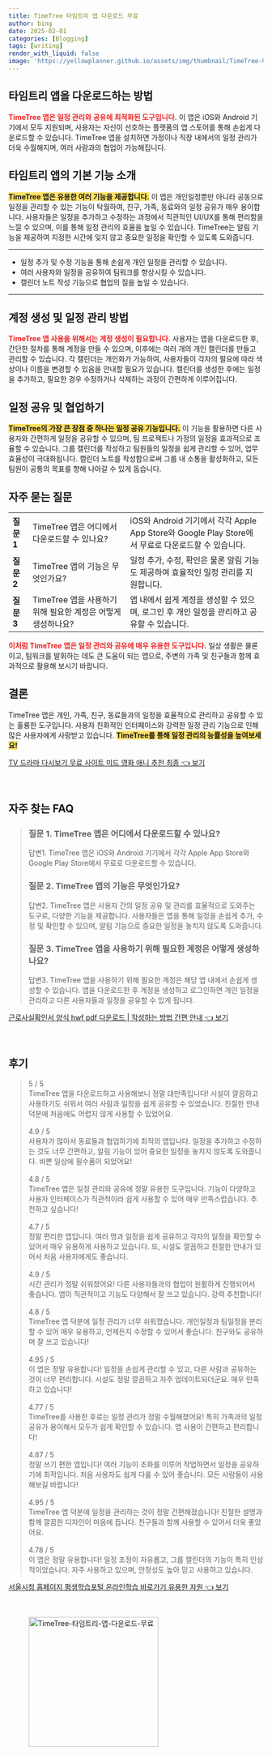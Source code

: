 ```yaml
---
title: TimeTree 타임트리 앱 다운로드 무료
author: bing
date: 2025-02-01
categories: [Blogging]
tags: [writing]
render_with_liquid: false
image: 'https://yellowplanner.github.io/assets/img/thumbnail/TimeTree-타임트리-앱-다운로드-무료.webp'
---
```



<h2 id='타임트리 앱 다운로드'>타임트리 앱을 다운로드하는 방법</h2>

<p><b><span style="color: #ee2323;">TimeTree 앱은 일정 관리와 공유에 최적화된 도구입니다.</span></b> 이 앱은 iOS와 Android 기기에서 모두 지원되며, 사용자는 자신이 선호하는 플랫폼의 앱 스토어를 통해 손쉽게 다운로드할 수 있습니다. TimeTree 앱을 설치하면 가정이나 직장 내에서의 일정 관리가 더욱 수월해지며, 여러 사람과의 협업이 가능해집니다.</p>

<h2 id='타임트리 앱의 기본 기능'>타임트리 앱의 기본 기능 소개</h2>

<p><b><span style="background-color: #ffe066;">TimeTree 앱은 유용한 여러 기능을 제공합니다.</span></b> 이 앱은 개인일정뿐만 아니라 공동으로 일정을 관리할 수 있는 기능이 탁월하여, 친구, 가족, 동료와의 일정 공유가 매우 용이합니다. 사용자들은 일정을 추가하고 수정하는 과정에서 직관적인 UI/UX를 통해 편리함을 느낄 수 있으며, 이를 통해 일정 관리의 효율을 높일 수 있습니다. TimeTree는 알림 기능을 제공하여 지정한 시간에 잊지 않고 중요한 일정을 확인할 수 있도록 도와줍니다.</p>

<hr />

<ul>
    <li>일정 추가 및 수정 기능을 통해 손쉽게 개인 일정을 관리할 수 있습니다.</li>
    <li>여러 사용자와 일정을 공유하여 팀워크를 향상시킬 수 있습니다.</li>
    <li>캘린더 노트 작성 기능으로 협업의 질을 높일 수 있습니다.</li>
</ul>

<hr />

<h2 id='계정 생성 및 일정 관리 설정'>계정 생성 및 일정 관리 방법</h2>

<p><b><span style="color: #ee2323;">TimeTree 앱 사용을 위해서는 계정 생성이 필요합니다.</span></b> 사용자는 앱을 다운로드한 후, 간단한 절차를 통해 계정을 만들 수 있으며, 이후에는 여러 개의 개인 캘린더를 만들고 관리할 수 있습니다. 각 캘린더는 개인화가 가능하여, 사용자들이 각자의 필요에 따라 색상이나 이름을 변경할 수 있음을 안내할 필요가 있습니다. 캘린더를 생성한 후에는 일정을 추가하고, 필요한 경우 수정하거나 삭제하는 과정이 간편하게 이루어집니다.</p>

<h2 id='일정 공유 및 협업하기'>일정 공유 및 협업하기</h2>

<p><b><span style="background-color: #ffe066;">TimeTree의 가장 큰 장점 중 하나는 일정 공유 기능입니다.</span></b> 이 기능을 활용하면 다른 사용자와 간편하게 일정을 공유할 수 있으며, 팀 프로젝트나 가정의 일정을 효과적으로 조율할 수 있습니다. 그룹 캘린더를 작성하고 팀원들의 일정을 쉽게 관리할 수 있어, 업무 효율성이 극대화됩니다. 캘린더 노트를 작성함으로써 그룹 내 소통을 활성화하고, 모든 팀원이 공통의 목표를 향해 나아갈 수 있게 돕습니다.</p>

<h2 id='자주 묻는 질문'>자주 묻는 질문</h2>

<table>
    <tr>
        <td><b>질문 1</b></td>
        <td>TimeTree 앱은 어디에서 다운로드할 수 있나요?</td>
        <td>iOS와 Android 기기에서 각각 Apple App Store와 Google Play Store에서 무료로 다운로드할 수 있습니다.</td>
    </tr>
    <tr>
        <td><b>질문 2</b></td>
        <td>TimeTree 앱의 기능은 무엇인가요?</td>
        <td>일정 추가, 수정, 확인은 물론 알림 기능도 제공하여 효율적인 일정 관리를 지원합니다.</td>
    </tr>
    <tr>
        <td><b>질문 3</b></td>
        <td>TimeTree 앱을 사용하기 위해 필요한 계정은 어떻게 생성하나요?</td>
        <td>앱 내에서 쉽게 계정을 생성할 수 있으며, 로그인 후 개인 일정을 관리하고 공유할 수 있습니다.</td>
    </tr>
</table>

<p><b><span style="color: #ee2323;">이처럼 TimeTree 앱은 일정 관리와 공유에 매우 유용한 도구입니다.</span></b> 일상 생활은 물론이고, 팀워크를 발휘하는 데도 큰 도움이 되는 앱으로, 주변의 가족 및 친구들과 함께 효과적으로 활용해 보시기 바랍니다.</p>

<h2 id='결론'>결론</h2>

<p>TimeTree 앱은 개인, 가족, 친구, 동료들과의 일정을 효율적으로 관리하고 공유할 수 있는 훌륭한 도구입니다. 사용자 친화적인 인터페이스와 강력한 일정 관리 기능으로 인해 많은 사용자에게 사랑받고 있습니다. <b><span style="background-color: #ffe066;">TimeTree를 통해 일정 관리의 능률성을 높여보세요!</span></b></p>


<p><a class="click-button" title="TV 드라마 다시보기 무료 사이트 미드 영화 애니 추천 최종" href="https://yellowplanner.github.io/posts/TV-%EB%93%9C%EB%9D%BC%EB%A7%88-%EB%8B%A4%EC%8B%9C%EB%B3%B4%EA%B8%B0-%EB%AC%B4%EB%A3%8C-%EC%82%AC%EC%9D%B4%ED%8A%B8-%EB%AF%B8%EB%93%9C-%EC%98%81%ED%99%94-%EC%95%A0%EB%8B%88-%EC%B6%94%EC%B2%9C-%EC%B5%9C%EC%A2%85/" rel="dofollow">TV 드라마 다시보기 무료 사이트 미드 영화 애니 추천 최종 👈 보기</a></p><br>
<h2 id='자주_찾는_FAQ'>자주 찾는 FAQ</h2>
<div itemscope="" itemtype="https://schema.org/FAQPage"> 
<blockquote> 
<div itemscope="" itemprop="mainEntity" itemtype="https://schema.org/Question"> 
<h3 itemprop="name">질문 1. TimeTree 앱은 어디에서 다운로드할 수 있나요?</h3> 
<div itemscope="" itemprop="acceptedAnswer" itemtype="https://schema.org/Answer"> 
<span itemprop="text"> 
<p>답변1. TimeTree 앱은 iOS와 Android 기기에서 각각 Apple App Store와 Google Play Store에서 무료로 다운로드할 수 있습니다.</p> 
</span> 
</div> 
</div> 
<div itemscope="" itemprop="mainEntity" itemtype="https://schema.org/Question"> 
<h3 itemprop="name">질문 2. TimeTree 앱의 기능은 무엇인가요?</h3> 
<div itemscope="" itemprop="acceptedAnswer" itemtype="https://schema.org/Answer"> 
<span itemprop="text"> 
<p>답변2. TimeTree 앱은 사용자 간의 일정 공유 및 관리를 효율적으로 도와주는 도구로, 다양한 기능을 제공합니다. 사용자들은 앱을 통해 일정을 손쉽게 추가, 수정 및 확인할 수 있으며, 알림 기능으로 중요한 일정을 놓치지 않도록 도와줍니다.</p> 
</span> 
</div> 
</div> 
<div itemscope="" itemprop="mainEntity" itemtype="https://schema.org/Question"> 
<h3 itemprop="name">질문 3. TimeTree 앱을 사용하기 위해 필요한 계정은 어떻게 생성하나요?</h3> 
<div itemscope="" itemprop="acceptedAnswer" itemtype="https://schema.org/Answer"> 
<span itemprop="text"> 
<p>답변3. TimeTree 앱을 사용하기 위해 필요한 계정은 해당 앱 내에서 손쉽게 생성할 수 있습니다. 앱을 다운로드한 후 계정을 생성하고 로그인하면 개인 일정을 관리하고 다른 사용자들과 일정을 공유할 수 있게 됩니다.</p> 
</span> 
</div> 
</div> 
</blockquote> 
</div>
<p><a class="click-button" title="근로사실확인서 양식 hwf pdf 다운로드 | 작성하는 방법 간편 안내" href="https://yellowplanner.github.io/posts/%EA%B7%BC%EB%A1%9C%EC%82%AC%EC%8B%A4%ED%99%95%EC%9D%B8%EC%84%9C-%EC%96%91%EC%8B%9D-hwf-pdf-%EB%8B%A4%EC%9A%B4%EB%A1%9C%EB%93%9C-%EC%9E%91%EC%84%B1%ED%95%98%EB%8A%94-%EB%B0%A9%EB%B2%95-%EA%B0%84%ED%8E%B8-%EC%95%88%EB%82%B4/" rel="dofollow">근로사실확인서 양식 hwf pdf 다운로드 | 작성하는 방법 간편 안내 👈 보기</a></p><br>
<h2 id='후기'>후기</h2>
<div itemscope itemtype="https://schema.org/Product">
  <blockquote>
  <div itemprop="review" itemscope itemtype="https://schema.org/Review">
      <div itemprop="reviewRating" itemscope itemtype="https://schema.org/Rating"> <span itemprop="ratingValue">5</span> / <span itemprop="bestRating">5</span> </div>
      <span itemprop="reviewBody">TimeTree 앱을 다운로드하고 사용해보니 정말 대만족입니다! 시설이 깔끔하고 사용하기도 쉬워서 여러 사람과 일정을 쉽게 공유할 수 있었습니다. 친절한 안내 덕분에 처음에도 어렵지 않게 사용할 수 있었어요.</span>
  </div>
  <br>
  <div itemprop="review" itemscope itemtype="https://schema.org/Review">
      <div itemprop="reviewRating" itemscope itemtype="https://schema.org/Rating"> <span itemprop="ratingValue">4.9</span> / <span itemprop="bestRating">5</span> </div>
      <span itemprop="reviewBody">사용자가 많아서 동료들과 협업하기에 최적의 앱입니다. 일정을 추가하고 수정하는 것도 너무 간편하고, 알림 기능이 있어 중요한 일정을 놓치지 않도록 도와줍니다. 바쁜 일상에 필수품이 되었어요!</span>
  </div>
  <br>
  <div itemprop="review" itemscope itemtype="https://schema.org/Review">
      <div itemprop="reviewRating" itemscope itemtype="https://schema.org/Rating"> <span itemprop="ratingValue">4.8</span> / <span itemprop="bestRating">5</span> </div>
      <span itemprop="reviewBody">TimeTree 앱은 일정 관리와 공유에 정말 유용한 도구입니다. 기능이 다양하고 사용자 인터페이스가 직관적이라 쉽게 사용할 수 있어 매우 만족스럽습니다. 추천하고 싶습니다!</span>
  </div>
  <br>
  <div itemprop="review" itemscope itemtype="https://schema.org/Review">
      <div itemprop="reviewRating" itemscope itemtype="https://schema.org/Rating"> <span itemprop="ratingValue">4.7</span> / <span itemprop="bestRating">5</span> </div>
      <span itemprop="reviewBody">정말 편리한 앱입니다. 여러 명과 일정을 쉽게 공유하고 각자의 일정을 확인할 수 있어서 매우 유용하게 사용하고 있습니다. 또, 시설도 깔끔하고 친절한 안내가 있어서 처음 사용자에게도 좋습니다.</span>
  </div>
  <br>
  <div itemprop="review" itemscope itemtype="https://schema.org/Review">
      <div itemprop="reviewRating" itemscope itemtype="https://schema.org/Rating"> <span itemprop="ratingValue">4.9</span> / <span itemprop="bestRating">5</span> </div>
      <span itemprop="reviewBody">시간 관리가 정말 쉬워졌어요! 다른 사용자들과의 협업이 원활하게 진행되어서 좋습니다. 앱이 직관적이고 기능도 다양해서 잘 쓰고 있습니다. 강력 추천합니다!</span>
  </div>
  <br>
  <div itemprop="review" itemscope itemtype="https://schema.org/Review">
      <div itemprop="reviewRating" itemscope itemtype="https://schema.org/Rating"> <span itemprop="ratingValue">4.8</span> / <span itemprop="bestRating">5</span> </div>
      <span itemprop="reviewBody">TimeTree 앱 덕분에 일정 관리가 너무 쉬워졌습니다. 개인일정과 팀일정을 분리할 수 있어 매우 유용하고, 언제든지 수정할 수 있어서 좋습니다. 친구와도 공유하며 잘 쓰고 있습니다!</span>
  </div>
  <br>
  <div itemprop="review" itemscope itemtype="https://schema.org/Review">
      <div itemprop="reviewRating" itemscope itemtype="https://schema.org/Rating"> <span itemprop="ratingValue">4.95</span> / <span itemprop="bestRating">5</span> </div>
      <span itemprop="reviewBody">이 앱은 정말 유용합니다! 일정을 손쉽게 관리할 수 있고, 다른 사람과 공유하는 것이 너무 편리합니다. 시설도 정말 깔끔하고 자주 업데이트되더군요. 매우 만족하고 있습니다!</span>
  </div>
  <br>
  <div itemprop="review" itemscope itemtype="https://schema.org/Review">
      <div itemprop="reviewRating" itemscope itemtype="https://schema.org/Rating"> <span itemprop="ratingValue">4.77</span> / <span itemprop="bestRating">5</span> </div>
      <span itemprop="reviewBody">TimeTree를 사용한 후로는 일정 관리가 정말 수월해졌어요! 특히 가족과의 일정 공유가 용이해서 모두가 쉽게 확인할 수 있습니다. 앱 사용이 간편하고 편리합니다!</span>
  </div>
  <br>
  <div itemprop="review" itemscope itemtype="https://schema.org/Review">
      <div itemprop="reviewRating" itemscope itemtype="https://schema.org/Rating"> <span itemprop="ratingValue">4.87</span> / <span itemprop="bestRating">5</span> </div>
      <span itemprop="reviewBody">정말 쓰기 편한 앱입니다! 여러 기능이 조화를 이루어 작업하면서 일정을 공유하기에 최적입니다. 처음 사용자도 쉽게 다룰 수 있어 좋습니다. 모든 사람들이 사용해보길 바랍니다!</span>
  </div>
  <br>
  <div itemprop="review" itemscope itemtype="https://schema.org/Review">
      <div itemprop="reviewRating" itemscope itemtype="https://schema.org/Rating"> <span itemprop="ratingValue">4.95</span> / <span itemprop="bestRating">5</span> </div>
      <span itemprop="reviewBody">TimeTree 앱 덕분에 일정을 관리하는 것이 정말 간편해졌습니다! 친절한 설명과 함께 깔끔한 디자인이 마음에 듭니다. 친구들과 함께 사용할 수 있어서 더욱 좋았어요.</span>
  </div>
  <br>
  <div itemprop="review" itemscope itemtype="https://schema.org/Review">
      <div itemprop="reviewRating" itemscope itemtype="https://schema.org/Rating"> <span itemprop="ratingValue">4.78</span> / <span itemprop="bestRating">5</span> </div>
      <span itemprop="reviewBody">이 앱은 정말 유용합니다! 일정 조정이 자유롭고, 그룹 캘린더의 기능이 특히 인상적이었습니다. 자주 사용하고 있으며, 안정성도 높아 믿고 사용하고 있습니다.</span>
  </div>
  </blockquote>
</div>
<p><a class="click-button" title="서울시청 홈페이지 평생학습포털 온라인학습 바로가기 유용한 자원" href="https://yellowplanner.github.io/posts/%EC%84%9C%EC%9A%B8%EC%8B%9C%EC%B2%AD-%ED%99%88%ED%8E%98%EC%9D%B4%EC%A7%80-%ED%8F%89%EC%83%9D%ED%95%99%EC%8A%B5%ED%8F%AC%ED%84%B8-%EC%98%A8%EB%9D%BC%EC%9D%B8%ED%95%99%EC%8A%B5-%EB%B0%94%EB%A1%9C%EA%B0%80%EA%B8%B0-%EC%9C%A0%EC%9A%A9%ED%95%9C-%EC%9E%90%EC%9B%90/" rel="dofollow">서울시청 홈페이지 평생학습포털 온라인학습 바로가기 유용한 자원 👈 보기</a></p><br>
<figure class="image"><img src="https://yellowplanner.github.io/assets/img/thumbnail/TimeTree-타임트리-앱-다운로드-무료.webp" alt="TimeTree-타임트리-앱-다운로드-무료" width="256" height="256"></figure>